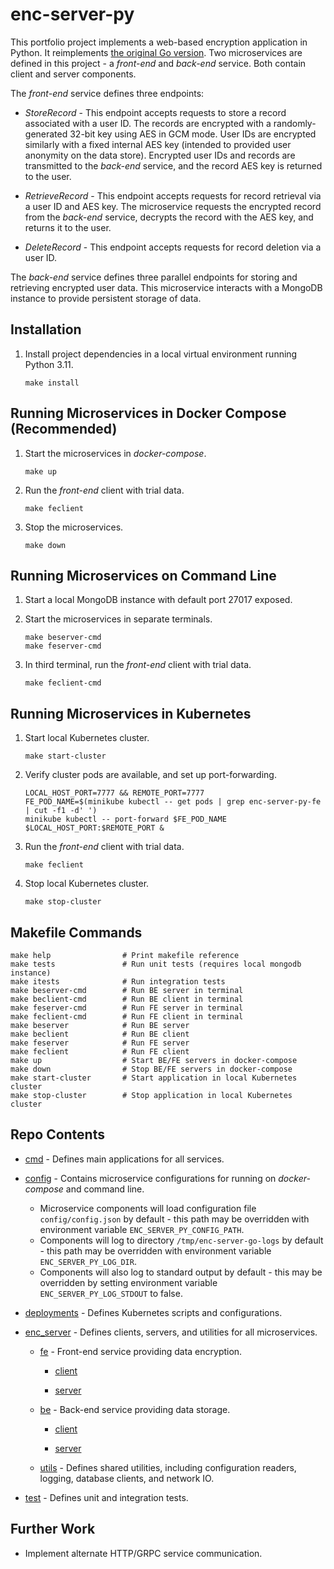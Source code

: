 # enc-server-py

This portfolio project implements a web-based encryption application 
in Python. It reimplements [the original Go version](https://github.com/jhayward01/enc-server-go).  Two microservices 
are defined in this project - a _front-end_ and _back-end_ service. Both contain 
client and server components.

The _front-end_ service defines three endpoints:

* _StoreRecord_ - This endpoint accepts requests to store a record 
associated with a user ID. The records are encrypted with a 
randomly-generated 32-bit key using AES in GCM mode. User IDs 
are encrypted similarly with a fixed internal AES key (intended 
to provided user anonymity on the data store). Encrypted user IDs
and records are transmitted to the _back-end_ service, and the record 
AES key is returned to the user.
	
* _RetrieveRecord_ - This endpoint accepts requests for record retrieval
via a user ID and AES key. The microservice requests the encrypted 
record from the _back-end_ service, decrypts the record with the AES 
key, and returns it to the user. 

* _DeleteRecord_ - This endpoint accepts requests for record deletion via a user ID. 
	
The _back-end_ service defines three parallel endpoints for storing and retrieving 
encrypted user data. This microservice interacts with a MongoDB instance to provide 
persistent storage of data.

## Installation ##
1. Install project dependencies in a local virtual environment running Python 3.11.
    ```
    make install
    ```

## Running Microservices in Docker Compose (Recommended) ##
1. Start the microservices in _docker-compose_.
    ```
    make up
    ```
    
2. Run the _front-end_ client with trial data.
    ```
    make feclient
    ```

3. Stop the microservices.
    ```
    make down
    ```
    
## Running Microservices on Command Line ##
1. Start a local MongoDB instance with default port 27017 exposed.

2. Start the microservices in separate terminals.
    ```
    make beserver-cmd
    make feserver-cmd
    ```
    
3. In third terminal, run the _front-end_ client with trial data.
    ```
    make feclient-cmd
    ```
    
## Running Microservices in Kubernetes ##
1. Start local Kubernetes cluster.
    ```
    make start-cluster
    ```
    
2. Verify cluster pods are available, and set up port-forwarding.
    ```
    LOCAL_HOST_PORT=7777 && REMOTE_PORT=7777
    FE_POD_NAME=$(minikube kubectl -- get pods | grep enc-server-py-fe | cut -f1 -d' ')
    minikube kubectl -- port-forward $FE_POD_NAME $LOCAL_HOST_PORT:$REMOTE_PORT &
    ```
    
3. Run the _front-end_ client with trial data.
    ```
    make feclient
    ```
    
4. Stop local Kubernetes cluster.
    ```
    make stop-cluster
    ```

## Makefile Commands ##
```
make help                # Print makefile reference
make tests               # Run unit tests (requires local mongodb instance)
make itests              # Run integration tests
make beserver-cmd        # Run BE server in terminal
make beclient-cmd        # Run BE client in terminal
make feserver-cmd        # Run FE server in terminal
make feclient-cmd        # Run FE client in terminal
make beserver            # Run BE server
make beclient            # Run BE client
make feserver            # Run FE server
make feclient            # Run FE client
make up                  # Start BE/FE servers in docker-compose
make down                # Stop BE/FE servers in docker-compose
make start-cluster       # Start application in local Kubernetes cluster
make stop-cluster        # Stop application in local Kubernetes cluster
```
 
## Repo Contents ##
* [cmd](cmd) - Defines main applications for all services.

* [config](config) - Contains microservice configurations for running on _docker-compose_ and command line. 
    * Microservice components will load configuration file `config/config.json` by default - this path may be 
    overridden with environment variable `ENC_SERVER_PY_CONFIG_PATH`.
    * Components will log to directory `/tmp/enc-server-go-logs` by default - this path may be overridden 
    with environment variable `ENC_SERVER_PY_LOG_DIR`.
    * Components will also log to standard output by default - this may be overridden by setting environment 
    variable `ENC_SERVER_PY_LOG_STDOUT` to false.

* [deployments](deployments) - Defines Kubernetes scripts and configurations.

* [enc_server](enc_server) - Defines clients, servers, and utilities for all microservices.

	* [fe](enc_server/fe) - Front-end service providing data encryption.
	
		* [client](enc_server/fe/client)
		
		* [server](enc_server/fe/server)

	* [be](enc_server/be) - Back-end service providing data storage.
	
		* [client](enc_server/be/client)
		
		* [server](enc_server/be/server)
	
	* [utils](enc_server/utils) - Defines shared utilities, including configuration readers, logging, database 
    clients, and network IO.

* [test](test) - Defines unit and integration tests.

## Further Work ##

* Implement alternate HTTP/GRPC service communication.

